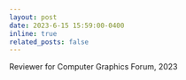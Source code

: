 ```yaml
---
layout: post
date: 2023-6-15 15:59:00-0400
inline: true
related_posts: false
---
```


Reviewer for Computer Graphics Forum, 2023
